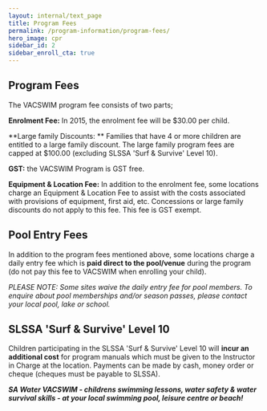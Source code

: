 ```yaml
---
layout: internal/text_page
title: Program Fees
permalink: /program-information/program-fees/
hero_image: cpr
sidebar_id: 2
sidebar_enroll_cta: true
---
```


## Program Fees

The VACSWIM program fee consists of two parts;

**Enrolment Fee:** In 2015, the
enrolment fee will be $30.00 per child.

**Large family Discounts: **
Families that have 4 or more children are entitled to a
large family discount. The large family program fees are
capped at $100.00 (excluding SLSSA 'Surf & Survive' Level
10).

**GST:** the VACSWIM Program is GST
free.

**Equipment & Location Fee:** In
addition to the enrolment fee, some locations charge an Equipment
& Location Fee to assist with the costs associated with
provisions of equipment, first aid, etc. Concessions or large
family discounts do not apply to this fee. This fee is GST
exempt.

## Pool Entry Fees

In addition to the program fees mentioned above,
some locations charge a daily entry fee which is **paid
direct to the pool/venue** during the program (do not pay
this fee to VACSWIM when enrolling your child).

_PLEASE NOTE: Some sites waive the daily entry
fee for pool members. To enquire about pool memberships and/or
season passes, please contact your local pool, lake or
school._

## SLSSA 'Surf & Survive' Level 10

Children participating in the SLSSA 'Surf
& Survive' Level 10 will **incur an additional
cost** for program manuals which must be given to
the Instructor in Charge at the location. Payments can be made by
cash, money order or cheque (cheques must be payable to SLSSA).

_**SA Water VACSWIM - childrens swimming
lessons, water safety & water survival skills - at your local
swimming pool, leisure centre or beach!**_